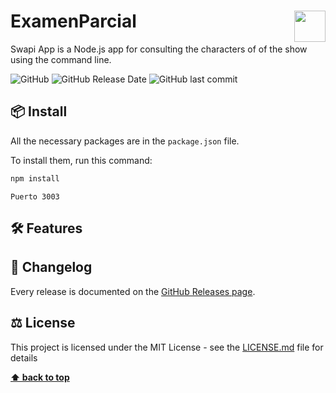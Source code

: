 # ExamenParcial <img src="https://www.nebrija.com/lp/2019/inc/common/assets/img/logo_nebrija.png" height="50px" align="right" />

Swapi App is a Node.js app for consulting the characters of of the show using the command line.

![GitHub](https://img.shields.io/github/license/lfresnog/ExamenParcial)
![GitHub Release Date](https://img.shields.io/github/release-date/lfresnog/ExamenParcial)
![GitHub last commit](https://img.shields.io/github/last-commit/lfresnog/ExamenParcial)

## 📦 Install

All the necessary packages are in the `package.json` file.

To install them, run this command:

```js
npm install
```
```
Puerto 3003
```


## 🛠 Features



## 📃 Changelog

Every release is documented on the [GitHub Releases page](https://github.com/JaimeDordio/rickymorty/releases).

## ⚖️ License

This project is licensed under the MIT License - see the [LICENSE.md](https://github.com/JaimeDordio/rickymorty/blob/master/LICENSE) file for details

**[⬆ back to top](#features)**
